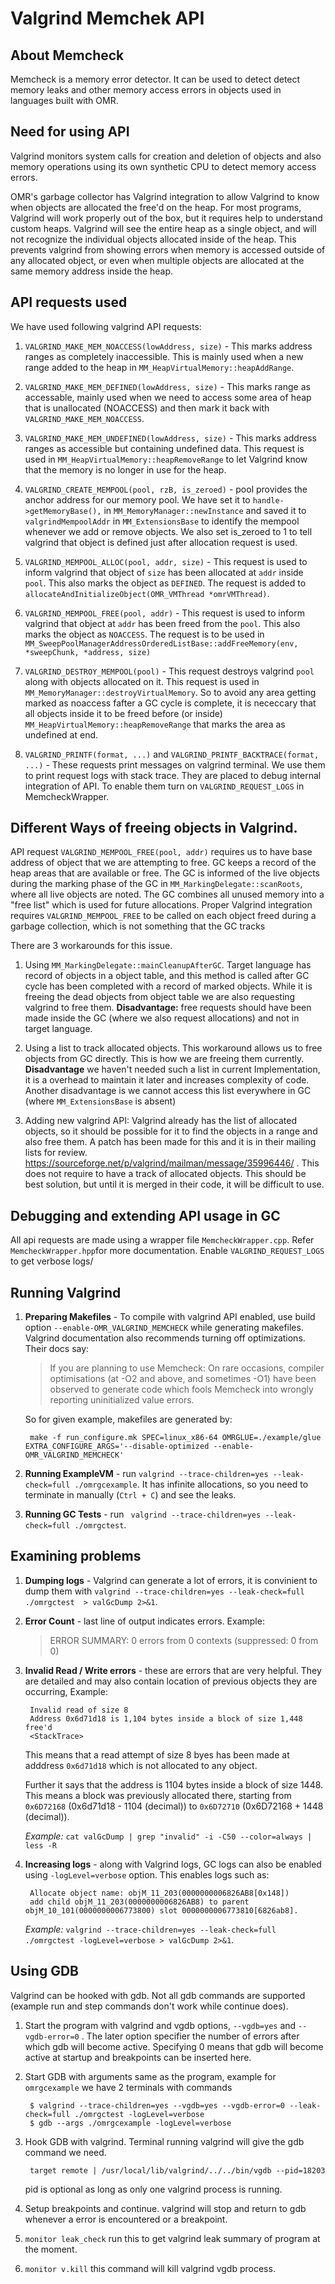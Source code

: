 <!--
Copyright IBM Corp. and others 2017

This program and the accompanying materials are made available under
the terms of the Eclipse Public License 2.0 which accompanies this
distribution and is available at http://eclipse.org/legal/epl-2.0
or the Apache License, Version 2.0 which accompanies this distribution
and is available at https://www.apache.org/licenses/LICENSE-2.0.

This Source Code may also be made available under the following Secondary
Licenses when the conditions for such availability set forth in the
Eclipse Public License, v. 2.0 are satisfied: GNU General Public License,
version 2 with the GNU Classpath Exception [1] and GNU General Public
License, version 2 with the OpenJDK Assembly Exception [2].

[1] https://www.gnu.org/software/classpath/license.html
[2] http://openjdk.java.net/legal/assembly-exception.html

SPDX-License-Identifier: EPL-2.0 OR Apache-2.0
-->

# Valgrind Memchek API

## About Memcheck
Memcheck is a memory error detector. It can be used to detect detect memory leaks and other memory access errors in objects used in languages built with OMR.

## Need for using API
Valgrind monitors system calls for creation and deletion of objects and also memory operations using its own synthetic CPU to detect memory access errors. 

OMR's garbage collector has Valgrind integration to allow Valgrind to know when objects are allocated the free'd on the heap. For most programs, Valgrind will work properly out of the box, but it requires help to understand custom heaps. Valgrind will see the entire heap as a single object, and will not recognize the individual objects allocated inside of the heap. This prevents valgrind from showing errors when memory is accessed outside of any allocated object, or even when multiple objects are allocated at the same memory address inside the heap.

## API requests used
We have used following valgrind API requests:

1.  `VALGRIND_MAKE_MEM_NOACCESS(lowAddress, size)` - This marks address ranges as completely inaccessible. This is mainly used when a new range added to the heap in `MM_HeapVirtualMemory::heapAddRange`.

2. `VALGRIND_MAKE_MEM_DEFINED(lowAddress, size)` - This marks range as accessable, mainly used when we need to access some area of heap that is unallocated (NOACCESS) and then mark it back with `VALGRIND_MAKE_MEM_NOACCESS`.

3. `VALGRIND_MAKE_MEM_UNDEFINED(lowAddress, size)` - This marks address ranges as accessible but containing undefined data. This request is used in `MM_HeapVirtualMemory::heapRemoveRange` to let Valgrind know that the memory is no longer in use for the heap.

4. `VALGRIND_CREATE_MEMPOOL(pool, rzB, is_zeroed)` - pool provides the anchor address for our memory pool. We have set it to  `handle->getMemoryBase(),` in `MM_MemoryManager::newInstance` and saved it to `valgrindMempoolAddr` in `MM_ExtensionsBase` to identify the mempool whenever we add or remove objects. We also set is_zeroed to 1 to tell valgrind that object is defined just after allocation request is used.

5. `VALGRIND_MEMPOOL_ALLOC(pool, addr, size)` - This request is used to inform valgrind that object of `size` has been allocated at `addr` inside `pool`.  This also marks the object as `DEFINED`. The request is added to `allocateAndInitializeObject(OMR_VMThread *omrVMThread)`.

6. `VALGRIND_MEMPOOL_FREE(pool, addr)` - This request is used to inform valgrind that object at `addr` has been freed from the `pool`.  This also marks the object as `NOACCESS`. The request is to be used in `MM_SweepPoolManagerAddressOrderedListBase::addFreeMemory(env, *sweepChunk, *address, size)`

7. `VALGRIND_DESTROY_MEMPOOL(pool)` - This request destroys valgrind `pool` along with objects allocated on it. This request is used in `MM_MemoryManager::destroyVirtualMemory`. So to avoid any area getting marked as noaccess fafter a GC cycle is complete, it is nececcary that all objects inside it to be freed before (or inside) `MM_HeapVirtualMemory::heapRemoveRange` that marks the area as undefined at end.

8. `VALGRIND_PRINTF(format, ...)` and `VALGRIND_PRINTF_BACKTRACE(format, ...)` - These requests print messages on valgrind terminal. We use them to  print request logs with stack trace. They are placed to debug internal integration of API. To enable them turn on `VALGRIND_REQUEST_LOGS` in MemcheckWrapper.

## Different Ways of freeing objects in Valgrind.

API request `VALGRIND_MEMPOOL_FREE(pool, addr)` requires us to have base address of object that we are attempting to free. GC keeps a record of the heap areas that are available or free. The GC is informed of the live objects during the marking phase of the GC in `MM_MarkingDelegate::scanRoots`, where all live objects are noted. The GC combines all unused memory into a "free list" which is used for future allocations. Proper Valgrind integration requires `VALGRIND_MEMPOOL_FREE` to be called on each object freed during a garbage collection, which is not something that the GC tracks

There are 3 workarounds for this issue.

1. Using `MM_MarkingDelegate::mainCleanupAfterGC`. Target language has record of objects in a object table, and this method is called after GC cycle has been completed with a record of marked objects. While it is freeing the dead objects from object table we are also requesting valgrind to free them. **Disadvantage:** free requests should have been made inside the GC (where we also request allocations) and not in target language.
 
 2. Using a list to track allocated objects. This workaround allows us to free objects from GC directly. This is how we are freeing them currently. **Disadvantage** we haven't needed such a list in current Implementation, it is a overhead to maintain it later and increases complexity of code. Another disadvantage is we cannot access this list everywhere in GC (where `MM_ExtensionsBase` is absent)

 3. Adding new valgrind API: Valgrind already has the list of allocated objects, so it should be possible for it to find the objects in a range and also free them. A patch has been made for this and it is in their mailing lists for review. https://sourceforge.net/p/valgrind/mailman/message/35996446/ . This does not require to have a track of allocated objects. This should be best solution, but until it is merged in their code, it will be difficult to use.

## Debugging and extending API usage in GC

All api requests are made using a wrapper file `MemcheckWrapper.cpp`. Refer `MemcheckWrapper.hpp`for more documentation. Enable `VALGRIND_REQUEST_LOGS` to get verbose logs/

## Running Valgrind

1. **Preparing Makefiles** - To compile with valgrind API enabled, use build option  `--enable-OMR_VALGRIND_MEMCHECK` while generating makefiles. Valgrind documentation also recommends turning off optimizations. Their docs say:
    > If you are planning to use Memcheck: On rare occasions, compiler optimisations (at -O2 and above, and sometimes -O1) have been observed to generate code which fools Memcheck into wrongly reporting uninitialized value errors.

    So for given example, makefiles are generated by: 
    
        make -f run_configure.mk SPEC=linux_x86-64 OMRGLUE=./example/glue EXTRA_CONFIGURE_ARGS='--disable-optimized --enable-OMR_VALGRIND_MEMCHECK'

2. **Running ExampleVM** - run `valgrind --trace-children=yes --leak-check=full ./omrgcexample`. It has infinite allocations, so you need to terminate in manually (`Ctrl + C`) and see the leaks.

3. **Running GC Tests** - run ` valgrind --trace-children=yes --leak-check=full ./omrgctest`.

## Examining problems

1. **Dumping logs** - Valgrind can generate a lot of errors, it is convinient to dump them with `valgrind --trace-children=yes --leak-check=full ./omrgctest  > valGcDump 2>&1`.

2. **Error Count** - last line of output indicates errors. Example:  
    > ERROR SUMMARY: 0 errors from 0 contexts (suppressed: 0 from 0)

3. **Invalid Read / Write errors** - these are errors that are very helpful. They are detailed and may also contain location of previous objects they are occurring, Example:
       
        Invalid read of size 8
        Address 0x6d71d18 is 1,104 bytes inside a block of size 1,448 free'd  
        <StackTrace>
    This means that a read attempt of size 8 byes has been made at adddress `0x6d71d18` which is not allocated to any object.
    
    Further it says that the address is 1104 bytes inside a block of size 1448. This means a block was previously allocated there, starting from `0x6D72168` (0x6d71d18 - 1104 (decimal)) to `0x6D72710` (0x6D72168 + 1448 (decimal)).

    *Example:* `cat valGcDump | grep "invalid" -i -C50 --color=always | less -R`

4. **Increasing logs** - along with Valgrind logs, GC logs can also be enabled using `-logLevel=verbose` option. This enables logs such as:

        Allocate object name: objM_11_203(0000000006826AB8[0x148])
	    add child objM_11_203(0000000006826AB8) to parent objM_10_101(0000000006773800) slot 0000000006773810[6826ab8].

    *Example:* `valgrind --trace-children=yes --leak-check=full ./omrgctest -logLevel=verbose > valGcDump 2>&1`.

## Using GDB

Valgrind can be hooked with gdb. Not all gdb commands are supported (example run and step commands don't work while continue does).

1. Start the program with valgrind and vgdb options, `--vgdb=yes` and `--vgdb-error=0` . The later option specifier the number of errors after which gdb will become active. Specifying 0 means that gdb will become active at startup and breakpoints can be inserted here.

2. Start GDB with arguments same as the program, example for `omrgcexample` we have 2 terminals with commands

        $ valgrind --trace-children=yes --vgdb=yes --vgdb-error=0 --leak-check=full ./omrgctest -logLevel=verbose
        $ gdb --args ./omrgcexample -logLevel=verbose

3. Hook GDB with valgrind. Terminal running valgrind will give the gdb command we need.
    
        target remote | /usr/local/lib/valgrind/../../bin/vgdb --pid=18203
    pid is optional as long as only one valgrind process is running.

4. Setup breakpoints and continue. valgrind will stop and return to gdb whenever a error is encountered or a breakpoint.

5. `monitor leak_check` run this to get valgrind leak summary of program at the moment.

6. `monitor v.kill` this command will kill valgrind vgdb process.
